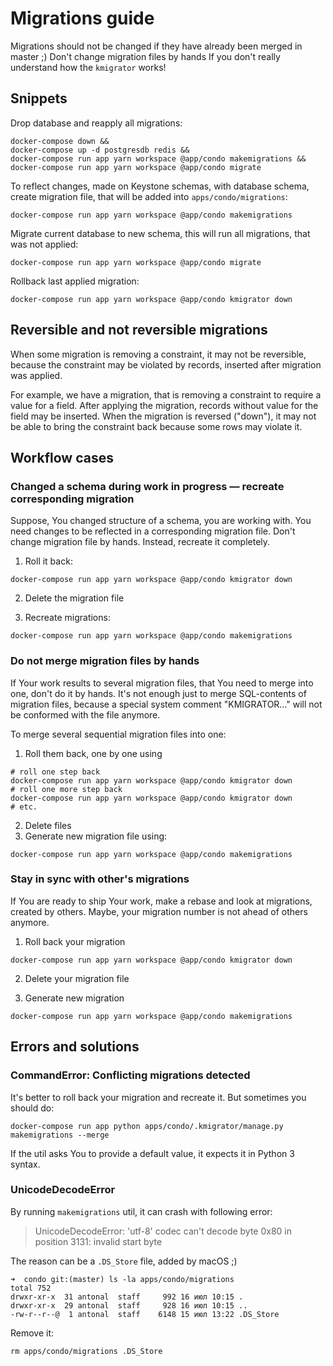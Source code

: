 Migrations guide
=====

Migrations should not be changed if they have already been merged in master ;)
Don't change migration files by hands If you don't really understand how the `kmigrator` works!

## Snippets

Drop database and reapply all migrations:

```
docker-compose down &&
docker-compose up -d postgresdb redis &&
docker-compose run app yarn workspace @app/condo makemigrations &&
docker-compose run app yarn workspace @app/condo migrate
```

To reflect changes, made on Keystone schemas, with database schema, create migration file, that will be added into `apps/condo/migrations`:

```
docker-compose run app yarn workspace @app/condo makemigrations
```

Migrate current database to new schema, this will run all migrations, that was not applied:

```
docker-compose run app yarn workspace @app/condo migrate
```

Rollback last applied migration:

```
docker-compose run app yarn workspace @app/condo kmigrator down
```

## Reversible and not reversible migrations

When some migration is removing a constraint, it may not be reversible, because the constraint may be violated by records, inserted after migration was applied.

For example, we have a migration, that is removing a constraint to require a value for a field.
After applying the migration, records without value for the field may be inserted.
When the migration is reversed ("down"), it may not be able to bring the constraint back because some rows may violate it.

## Workflow cases

### Changed a schema during work in progress — recreate corresponding migration

Suppose, You changed structure of a schema, you are working with.
You need changes to be reflected in a corresponding migration file.
Don't change migration file by hands.
Instead, recreate it completely.

1. Roll it back:

```
docker-compose run app yarn workspace @app/condo kmigrator down
```

2. Delete the migration file

3. Recreate migrations:

```
docker-compose run app yarn workspace @app/condo makemigrations
```

### Do not merge migration files by hands

If Your work results to several migration files, that You need to merge into one, don't do it by hands.
It's not enough just to merge SQL-contents of migration files, because a special system comment "KMIGRATOR…" will not be conformed with the file anymore.

To merge several sequential migration files into one:

1. Roll them back, one by one using

```
# roll one step back
docker-compose run app yarn workspace @app/condo kmigrator down
# roll one more step back
docker-compose run app yarn workspace @app/condo kmigrator down
# etc.
``` 

2. Delete files
3. Generate new migration file using:

```
docker-compose run app yarn workspace @app/condo makemigrations
```

### Stay in sync with other's migrations

If You are ready to ship Your work, make a rebase and look at migrations, created by others.
Maybe, your migration number is not ahead of others anymore.

1. Roll back your migration

```
docker-compose run app yarn workspace @app/condo kmigrator down
```   

2. Delete your migration file

3. Generate new migration

```
docker-compose run app yarn workspace @app/condo makemigrations
```

## Errors and solutions

### CommandError: Conflicting migrations detected

It's better to roll back your migration and recreate it. But sometimes you should do:

```
docker-compose run app python apps/condo/.kmigrator/manage.py makemigrations --merge
```

If the util asks You to provide a default value, it expects it in Python 3 syntax.


### UnicodeDecodeError

By running `makemigrations` util, it can crash with following error:

> UnicodeDecodeError: 'utf-8' codec can't decode byte 0x80 in position 3131: invalid start byte

The reason can be a `.DS_Store` file, added by macOS ;)

```shell
➜  condo git:(master) ls -la apps/condo/migrations 
total 752
drwxr-xr-x  31 antonal  staff     992 16 июл 10:15 .
drwxr-xr-x  29 antonal  staff     928 16 июл 10:15 ..
-rw-r--r--@  1 antonal  staff    6148 15 июл 13:22 .DS_Store
```

Remove it:

```shell
rm apps/condo/migrations .DS_Store
```
